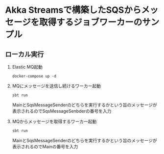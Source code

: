 # Akka Streamsで構築したSQSからメッセージを取得するジョブワーカーのサンプル

## ローカル実行
1. Elastic MQ起動
   ```shell
   docker-compose up -d
   ```

2. MQにメッセージを送信し続けるワーカー起動
   ```shell
   sbt run
   ```

   MainとSqsMessageSenderのどちらを実行するかという旨のメッセージが表示されるのでSqsMessageSenbderの番号を入力

3. MQからメッセージを取得するワーカー起動

   ```shell
   sbt run
   ```

   MainとSqsMessageSenderのどちらを実行するかという旨のメッセージが表示されるのでMainの番号を入力
